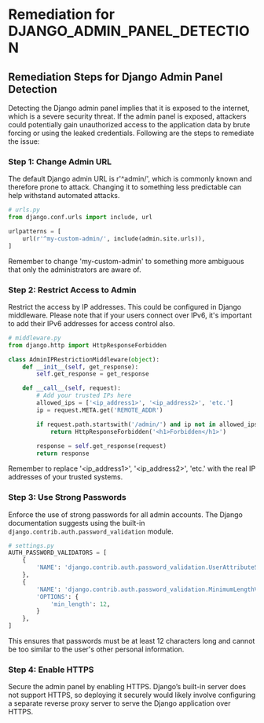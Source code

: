 # Remediation for DJANGO_ADMIN_PANEL_DETECTION

## Remediation Steps for Django Admin Panel Detection

Detecting the Django admin panel implies that it is exposed to the internet, which is a severe security threat. If the admin panel is exposed, attackers could potentially gain unauthorized access to the application data by brute forcing or using the leaked credentials. Following are the steps to remediate the issue:

### Step 1: Change Admin URL

The default Django admin URL is r'^admin/', which is commonly known and therefore prone to attack. Changing it to something less predictable can help withstand automated attacks.

```python
# urls.py
from django.conf.urls import include, url

urlpatterns = [
    url(r'^my-custom-admin/', include(admin.site.urls)),
]
```
Remember to change 'my-custom-admin' to something more ambiguous that only the administrators are aware of.

### Step 2: Restrict Access to Admin

Restrict the access by IP addresses. This could be configured in Django middleware. Please note that if your users connect over IPv6, it's important to add their IPv6 addresses for access control also.

```python
# middleware.py
from django.http import HttpResponseForbidden

class AdminIPRestrictionMiddleware(object):
    def __init__(self, get_response):
        self.get_response = get_response

    def __call__(self, request):
        # Add your trusted IPs here
        allowed_ips = ['<ip_address1>', '<ip_address2>', 'etc.']
        ip = request.META.get('REMOTE_ADDR')

        if request.path.startswith('/admin/') and ip not in allowed_ips:
            return HttpResponseForbidden('<h1>Forbidden</h1>')
        
        response = self.get_response(request)
        return response
```
Remember to replace '<ip_address1>', '<ip_address2>', 'etc.' with the real IP addresses of your trusted systems.

### Step 3: Use Strong Passwords

Enforce the use of strong passwords for all admin accounts. The Django documentation suggests using the built-in `django.contrib.auth.password_validation` module.

```python
# settings.py
AUTH_PASSWORD_VALIDATORS = [
    {
        'NAME': 'django.contrib.auth.password_validation.UserAttributeSimilarityValidator',
    },
    {
        'NAME': 'django.contrib.auth.password_validation.MinimumLengthValidator',
        'OPTIONS': {
            'min_length': 12,
        }
    },
]
```
This ensures that passwords must be at least 12 characters long and cannot be too similar to the user's other personal information.

### Step 4: Enable HTTPS

Secure the admin panel by enabling HTTPS. Django’s built-in server does not support HTTPS, so deploying it securely would likely involve configuring a separate reverse proxy server to serve the Django application over HTTPS.
